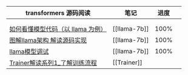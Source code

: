 | transformers 源码阅读                                                     | 笔记           | 进度   |     |
| --------------------------------------------------------------------- | ------------ | ---- | --- |
|                                                                       |              |      |     |
|                                                                       |              |      |     |
| [如何看懂模型代码（以 llama 为例）]( https://www.bilibili.com/video/BV1qj411y7kF ) | [[llama-7b]] | 100% |     |
| [图解llama架构 解读源码实现](https://www.bilibili.com/video/BV1nK4y1F7x7)       | [[llama-7b]] | 100% |     |
| [llama模型调试](https://www.bilibili.com/video/BV1Cw411y7gs)              | [[llama-7b]] | 100% |     |
| [Trainer解读系列1_了解训练流程](https://www.bilibili.com/video/BV1b8411y7rR)    | [[Trainer]]  |      |     |
